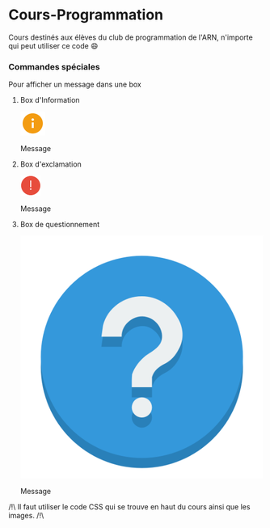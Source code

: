 # Cours-Programmation

Cours destinés aux élèves du club de programmation de l'ARN, n'importe qui peut utiliser ce code :smile: 


### Commandes spéciales

Pour afficher un message dans une box
1. Box d'Information 
	<div class="informations">
		<div class="user_information">
			<img src="img/info.png" alt="alert"><p>Message</p>
		</div>
	</div>

2. Box d'exclamation
	<div class="exclamations">
		<div class="user_exclamation">
			<img src="img/exclamation.png" alt="alert"><p>Message</p>
		</div>
	</div>

3. Box de questionnement
	<div class="questions">
		<div class="user_question">
			<img src="img/question.png" alt="alert"><p>Message</p>
		</div>
	</div>

/!\ Il faut utiliser le code CSS qui se trouve en haut du cours ainsi que les images. /!\ 